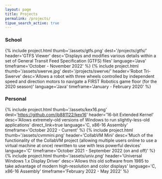 ```yaml
---
layout: page
title: Projects
permalink: /projects/
tipue_search_active: true
---
```

### School
{% include project.html 
  thumb='/assets/gtfs.png'
  dest='/projects/gtfs/'
  header='GTFS Viewer'
  desc='Displays and modifies various details within a set of General Transit Feed Specification (GTFS) files'
  language='Java'
  timeframe='October - November 2022'
  %}
{% include project.html 
  thumb='/assets/swerve.jpg'
  dest='/projects/swerve/'
  header='Robot Tri-Swerve'
  desc='Allows a robot with three wheels controlled by independent speed and direction motors to navigate a FIRST Robotics game floor (for the 2020 season)'
  language='Java'
  timeframe='January - February 2020'
  %}

### Personal
{% include project.html 
  thumb='/assets/kex16.png'
  dest='https://github.com/jb881122/kex16'
  header='16-bit Extended Kernel'
  desc='Allows extremely-old versions of Windows to run slightly-less-old applications'
  direct_link=true
  language='C, x86-16 Assembly'
  timeframe='October 2022 - Current'
  %}
{% include project.html
  thumb='/assets/cvmmini.png'
  header='CollabVM Mini'
  desc='Much of the functionality of the CollabVM project (allowing multiple users online to use a virtual machine at once) rewritten to use with less powerful devices'
  language='C'
  timeframe='October 2021 - September 2022 (on and off)'
  %}
{% include project.html
  thumb='/assets/univ.png'
  header='Universal Windows 1.x Display Driver'
  desc='Allows this old software from 1985 to take advantage of modern high-resolution and color displays'
  language='C, x86-16 Assembly'
  timeframe='February 2022 - May 2022'
  %}
